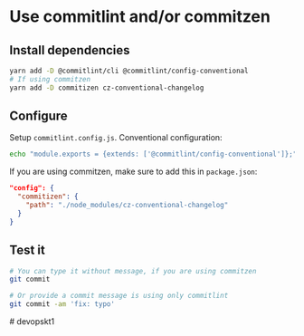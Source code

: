 # Use commitlint and/or commitzen

## Install dependencies

```bash
yarn add -D @commitlint/cli @commitlint/config-conventional
# If using commitzen
yarn add -D commitizen cz-conventional-changelog
```

## Configure

Setup `commitlint.config.js`. Conventional configuration:

```bash
echo "module.exports = {extends: ['@commitlint/config-conventional']};" > commitlint.config.js
```

If you are using commitzen, make sure to add this in `package.json`:

```json
"config": {
  "commitizen": {
    "path": "./node_modules/cz-conventional-changelog"
  }
}
```

## Test it

```bash
# You can type it without message, if you are using commitzen
git commit

# Or provide a commit message is using only commitlint
git commit -am 'fix: typo'
```
#   d e v o p s k t 1  
 